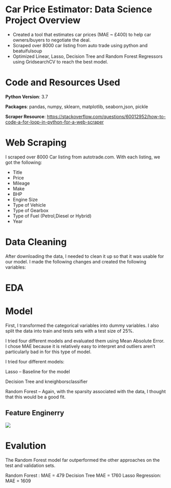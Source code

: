 # Car Price Estimator: Data Science Project Overview

- Created a tool that estimates car prices (MAE ~ £400) to help car owners/buyers to negotiate the deal. 
- Scraped over 8000 car listing from auto trade using python and beatuifulsoup
- Optimized Linear, Lasso, Decision Tree and Random Forest Regressors using GridsearchCV to reach the best model.

# Code and Resources Used

**Python Version**: 3.7

**Packages**: pandas, numpy, sklearn, matplotlib, seaborn,json, pickle

**Scraper Resource**: https://stackoverflow.com/questions/60012952/how-to-code-a-for-loop-in-python-for-a-web-scraper

# Web Scraping

I scraped over 8000 Car listing from autotrade.com. With each listing, we got the following:

- Title
- Price
- Mileage
- Make
- BHP
- Engine Size
- Type of Vehicle
- Type of Gearbox
- Type of Fuel (Petrol,Diesel or Hybrid)
- Year 

# Data Cleaning
After downloading the data, I needed to clean it up so that it was usable for our model. I made the following changes and created the following variables:

# EDA


# Model 
First, I transformed the categorical variables into dummy variables. I also split the data into train and tests sets with a test size of 25%.

I tried four different models and evaluated them using Mean Absolute Error.  I chose MAE because it is relatively easy to interpret and outliers aren’t particularly bad in for this type of model.

I tried four different models:

Lasso  – Baseline for the model

Decision Tree and kneighborsclassifier 

Random Forest – Again, with the sparsity associated with the data, I thought that this would be a good fit.

## Feature Enginerry 

![]('Images/Feature_Eng.PNG')

# Evalution

The Random Forest model far outperformed the other approaches on the test and validation sets.

Random Forest : MAE = 479
Decision Tree MAE = 1760
Lasso Regression: MAE = 1609
